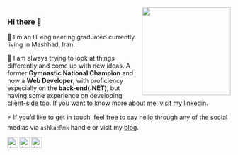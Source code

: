 <img align='right' src='https://user-images.githubusercontent.com/5713670/87202985-820dcb80-c2b6-11ea-9f56-7ec461c497c3.gif' width='200"'>

### Hi there 👋

🔭 I'm an IT engineering graduated currently living in Mashhad, Iran.

🌱 I am always trying to look at things differently and come up with new ideas. 
A former **Gymnastic National Champion** and now a **Web Developer**, with proficiency especially on the **back-end(.NET)**, but having some experience on developing client-side too. If you want to know more about me, visit my [linkedin](https://www.linkedin.com/in/ashkanrmk/).

⚡ If you’d like to get in touch, feel free to say hello through any of the social medias via `ashkanRmk` handle or visit my [blog](https://ashkanam.ir/blog/).

<a href="https://www.instagram.com/happy_developer/" target="_blank">
  <img align="left" alt="Ashkan Rahmani | Instagram" width="24px" src="https://raw.githubusercontent.com/ashkanRmk/ashkanRmk/master/assets/insta.svg" />
</a>
<a href="https://www.linkedin.com/in/ashkanRmk/" target="_blank">
  <img align="left" alt="Ashkan Rahmani | Linkedin" width="24px" src="https://raw.githubusercontent.com/ashkanRmk/ashkanRmk/master/assets/link.svg" />
</a>
<a href="https://ashkanam.ir/blog/" target="_blank">
  <img align="left" alt="Ashkan Rahmani | Blog" width="24px" src="https://raw.githubusercontent.com/ashkanRmk/ashkanRmk/master/assets/blog.svg" />
</a>

<br />
<br />
